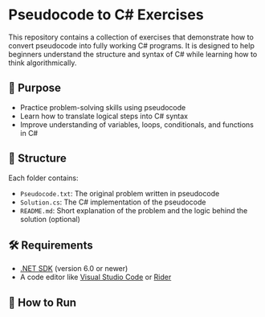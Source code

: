 # Pseudocode to C# Exercises

This repository contains a collection of exercises that demonstrate how to convert pseudocode into fully working C# programs. It is designed to help beginners understand the structure and syntax of C# while learning how to think algorithmically.

## 🧠 Purpose

- Practice problem-solving skills using pseudocode
- Learn how to translate logical steps into C# syntax
- Improve understanding of variables, loops, conditionals, and functions in C#

## 📁 Structure

Each folder contains:

- `Pseudocode.txt`: The original problem written in pseudocode
- `Solution.cs`: The C# implementation of the pseudocode
- `README.md`: Short explanation of the problem and the logic behind the solution (optional)

## 🛠 Requirements

- [.NET SDK](https://dotnet.microsoft.com/en-us/download) (version 6.0 or newer)
- A code editor like [Visual Studio Code](https://code.visualstudio.com/) or [Rider](https://www.jetbrains.com/rider/)

## 🚀 How to Run
